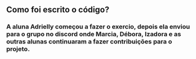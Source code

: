 ## Como foi escrito o código?
### A aluna Adrielly começou a fazer o exercio, depois ela enviou para o grupo no discord onde Marcia, Débora, Izadora e as outras alunas continuaram a fazer contribuições para o projeto. 
